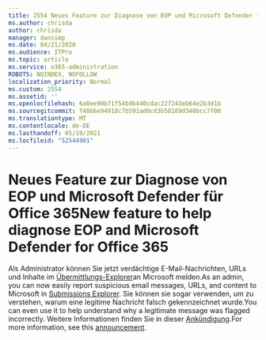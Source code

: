 ```yaml
---
title: 2554 Neues Feature zur Diagnose von EOP und Microsoft Defender für Office 365
ms.author: chrisda
author: chrisda
manager: dansimp
ms.date: 04/21/2020
ms.audience: ITPro
ms.topic: article
ms.service: o365-administration
ROBOTS: NOINDEX, NOFOLLOW
localization_priority: Normal
ms.custom: 2554
ms.assetid: ''
ms.openlocfilehash: 6a0ee90b71f54b9b440cdac227243eb64e2b3d1b
ms.sourcegitcommit: f4866e94918c7b591ad0cd3b58169d340bcc7f00
ms.translationtype: MT
ms.contentlocale: de-DE
ms.lasthandoff: 05/19/2021
ms.locfileid: "52544901"
---
```

# <a name="new-feature-to-help-diagnose-eop-and-microsoft-defender-for-office-365"></a><span data-ttu-id="db444-102">Neues Feature zur Diagnose von EOP und Microsoft Defender für Office 365</span><span class="sxs-lookup"><span data-stu-id="db444-102">New feature to help diagnose EOP and Microsoft Defender for Office 365</span></span>

<span data-ttu-id="db444-103">Als Administrator können Sie jetzt verdächtige E-Mail-Nachrichten, URLs und Inhalte im [Übermittlungs-Explorer](https://protection.office.com/reportsubmission)an Microsoft melden.</span><span class="sxs-lookup"><span data-stu-id="db444-103">As an admin, you can now easily report suspicious email messages, URLs, and content to Microsoft in [Submissions Explorer](https://protection.office.com/reportsubmission).</span></span> <span data-ttu-id="db444-104">Sie können sie sogar verwenden, um zu verstehen, warum eine legitime Nachricht falsch gekennzeichnet wurde.</span><span class="sxs-lookup"><span data-stu-id="db444-104">You can even use it to help understand why a legitimate message was flagged incorrectly.</span></span> <span data-ttu-id="db444-105">Weitere Informationen finden Sie in dieser [Ankündigung](https://techcommunity.microsoft.com/t5/Security-Privacy-and-Compliance/Empower-security-teams-to-easily-report-suspicious-emails-amp/ba-p/752622).</span><span class="sxs-lookup"><span data-stu-id="db444-105">For more information, see this [announcement](https://techcommunity.microsoft.com/t5/Security-Privacy-and-Compliance/Empower-security-teams-to-easily-report-suspicious-emails-amp/ba-p/752622).</span></span>
